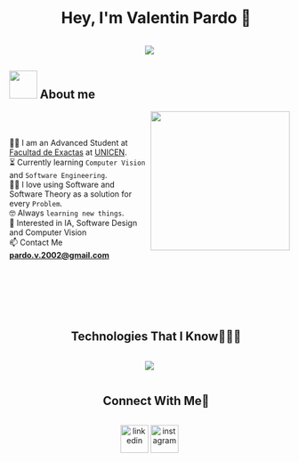 <!--h1 without bottom border-->
<div id="user-content-toc">
  <ul align="center">
    <summary><h1 style="display: inline-block">Hey, I'm Valentin Pardo 👋</h1></summary>
  </ul>
</div>

<!--Animacion Principal -->
<p align="center">
  <a href="https://github.com/DenverCoder1/readme-typing-svg"><img src="https://readme-typing-svg.herokuapp.com?font=Time+New+Roman&color=%cb4cfb&size=25&center=true&vCenter=true&width=800&height=100&lines=Systems +Engineer+@ValentinPardo;Investigating+Computer+Vision;Always+learning+new+things;Problem+Solving+Lover<3"></a>
</p>

## <picture><img src = "https://github.com/7oSkaaa/7oSkaaa/blob/main/Images/about_me.gif?raw=true" width = 50px></picture> About me

<picture> <img align="right" src="https://github.com/7oSkaaa/7oSkaaa/blob/main/Images/Right_Side.gif?raw=true" width = 250px></picture>

<br><br>

🧑‍🎓 I am an Advanced Student at [Facultad de Exactas](https://exa.unicen.edu.ar) at [UNICEN](https://www.unicen.edu.ar). <br>
⏳ Currently learning `Computer Vision` and `Software Engineering`.<br>
👨‍💻 I love using Software and Software Theory as a solution for every `Problem`.<br>
🤓 Always `learning new things`.<br>
🧐 Interested in IA, Software Design and Computer Vision <br>
📫 Contact Me **pardo.v.2002@gmail.com** 
<!-- - :thinking: I’m currently open for a new `job opportunity`, this is [MY RESUME](http://lnkiy.in/Ahmed_Hossam_Resume).
-->

<br><br><br><br>

<!-- Analiticas de lenguajes
<div id="user-GitHub-Analytics">
     <h2 style="margin: 0; border: none; padding: 0; display: inline-block;align=center ">⚙️ &nbsp;GitHub Analytics</h2>
</div>


<p align="center">
<a href="https://github.com/ValentinPardo">
  <img height="180em" src="https://github-readme-stats-eight-theta.vercel.app/api/top-langs/?username=ValentinPardo&theme=algolia"/>
</a>
</p>
-->

<!--h1 without bottom border-->
<div id="user-content-toc">
  <ul align="center">
    <summary><h2 style="display: inline-block">Technologies That I Know👨🏻‍💻</h2></summary>
  </ul>
</div>
<!--tech stack icons-->
<p align="center">
  <a href="https://skillicons.dev">
    <img src="https://skillicons.dev/icons?i=html,css,ts,cpp,java,git,github,py,postgres,linux,vscode,discord&theme=light&perline=12" />
  </a>
</p>

<!-- Connect with me -->
<!--h2 without bottom border-->
<div id="user-content-toc">
  <ul align="center">
    <summary><h2 style="display: inline-block">Connect With Me🤝</h2></summary>
  </ul>
</div>

<!--icons and links-->
<p align="center">
<a href="https://www.linkedin.com/in/valentinpardo/" target="blank"><img align="center" src="https://user-images.githubusercontent.com/88904952/234979284-68c11d7f-1acc-4f0c-ac78-044e1037d7b0.png" alt="linkedin" height="50" width="50" /></a>
<a href="https://www.instagram.com/valentinpardo/" target="blank"><img align="center" src="https://user-images.githubusercontent.com/88904952/234981169-2dd1e58f-4b7e-468c-8213-034ba62156c3.png" alt="instagram" height="50" width="50" /></a>
  
</p>

<!--
**ValentinPardo/ValentinPardo** is a ✨ _special_ ✨ repository because its `README.md` (this file) appears on your GitHub profile.

Here are some ideas to get you started:

- 🔭 I’m currently working on ...
- 🌱 I’m currently learning ...
- 👯 I’m looking to collaborate on ...
- 🤔 I’m looking for help with ...
- 💬 Ask me about ...
- 📫 How to reach me: ...
- 😄 Pronouns: ...
- ⚡ Fun fact: ...
-->
